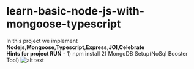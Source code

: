 # learn-basic-node-js-with-mongoose-typescript
In this project we implement <b>Nodejs,Mongoose,Typescript,Express,JOI,Celebrate</b>
<br>
<b>Hints for project RUN</b> - 1) npm install 2) MongoDB Setup(NoSql Booster Tool)
![alt text](https://miro.medium.com/max/1200/1*yYN3pRB9mGS-IG_-agqDvA.png)
